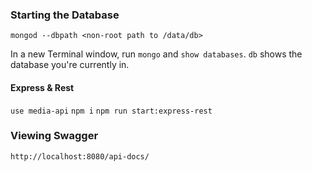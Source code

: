 ### Starting the Database

```
mongod --dbpath <non-root path to /data/db>
```

In a new Terminal window, run `mongo` and `show databases`. `db` shows the database you're currently in.

#### Express & Rest
`use media-api`
`npm i`
`npm run start:express-rest`

### Viewing Swagger
`http://localhost:8080/api-docs/`
